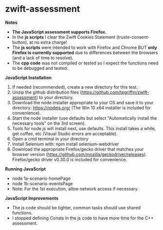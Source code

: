 # zwift-assessment

**Notes**
- **The JavaScript assessment supports Firefox.**
- In the **js scripts** I clear the Zwift Cookies Statement (truste-consent-button), at no extra charge!
- The **js scripts** were intended to work with Firefox and Chrome BUT **only Firefox is currently supported** due to differences between the browsers (and a lack of time to resolve).
- The **cpp code** was not compiled or tested so I expect the functions need to be debugged and tested.

**JavaScript Installation**
1. If needed (recommended), create a new directory for this test.
2. Unzip the github distribution files (https://github.com/tpgriffin/zwift-assessment) to your directory.
2. Download the node installer appropriate to your OS and save it to your directory: https://nodejs.org/ (The Win 10 x64 installer is included for convenience).
3. Start the node installer (use defaults but select "Automatically install the necessary tools" on the 3rd screen).
4. Tools for node.js will install next, use defaults. This install takes a while, get coffee, etc (Visual Studio errors are acceptable).
5. Open a cmd terminal in your directory
6. Install Selenium with: npm install selenium-webdriver
7. Download the appropriate Firefox/gecko driver that matches your browser version (https://github.com/mozilla/geckodriver/releases). Firefox/gecko driver v0.30.0 is included for convenience.

**Running JavaScript**
- node 1a-scenario-homePage
- node 1b-scenario-eventsPage 
- Note: For the 1st execution, allow network access if necessary.

**JavaScript Improvements**
- The js code should be tighter, common tasks should use shared functions.
- I stopped defining Consts in the js code to have more time for the C++ assessment.
